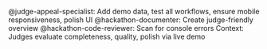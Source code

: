 @judge-appeal-specialist: Add demo data, test all workflows, ensure mobile responsiveness, polish UI
@hackathon-documenter: Create judge-friendly overview
@hackathon-code-reviewer: Scan for console errors
Context: Judges evaluate completeness, quality, polish via live demo